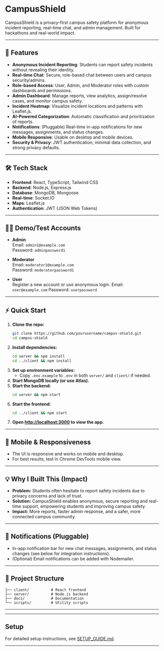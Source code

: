 # CampusShield

CampusShield is a privacy-first campus safety platform for anonymous incident reporting, real-time chat, and admin management. Built for hackathons and real-world impact.

---

## 🚀 Features

- **Anonymous Incident Reporting**: Students can report safety incidents without revealing their identity.
- **Real-time Chat**: Secure, role-based chat between users and campus security/admins.
- **Role-based Access**: User, Admin, and Moderator roles with custom dashboards and permissions.
- **Admin Dashboard**: Manage reports, view analytics, assign/resolve cases, and monitor campus safety.
- **Incident Heatmap**: Visualize incident locations and patterns with Leaflet.js.
- **AI-Powered Categorization**: Automatic classification and prioritization of reports.
- **Notifications**: (Pluggable) Real-time in-app notifications for new messages, assignments, and status changes.
- **Mobile Responsive**: Usable on desktop and mobile devices.
- **Security & Privacy**: JWT authentication, minimal data collection, and strong privacy defaults.

---

## 🛠️ Tech Stack

- **Frontend**: React, TypeScript, Tailwind CSS
- **Backend**: Node.js, Express.js
- **Database**: MongoDB, Mongoose
- **Real-time**: Socket.IO
- **Maps**: Leaflet.js
- **Authentication**: JWT (JSON Web Tokens)

---

## 🧑‍💻 Demo/Test Accounts

- **Admin**  
  Email: `admin1@example.com`  
  Password: `adminpassword1`

- **Moderator**  
  Email: `moderator1@example.com`  
  Password: `moderatorpassword1`

- **User**  
  Register a new account or use anonymous login.
  Email: `user@example.com`
  Password: `userpassword`

---

## ⚡ Quick Start

1. **Clone the repo:**
   ```bash
   git clone https://github.com/yourusername/campus-shield.git
   cd campus-shield
   ```
2. **Install dependencies:**
   ```bash
   cd server && npm install
   cd ../client && npm install
   ```
3. **Set up environment variables:**
   - Copy `.env.example` to `.env` in both `server/` and `client/` if needed.
4. **Start MongoDB locally (or use Atlas).**
5. **Start the backend:**
   ```bash
   cd server && npm start
   ```
6. **Start the frontend:**
   ```bash
   cd ../client && npm start
   ```
7. **Open [http://localhost:3000](http://localhost:3000) to view the app.**

---

## 📱 Mobile & Responsiveness
- The UI is responsive and works on mobile and desktop.
- For best results, test in Chrome DevTools mobile view.

---

## 💡 Why I Built This (Impact)

- **Problem:** Students often hesitate to report safety incidents due to privacy concerns and lack of trust.
- **Solution:** CampusShield enables anonymous, secure reporting and real-time support, empowering students and improving campus safety.
- **Impact:** More reports, faster admin response, and a safer, more connected campus community.

---

## 📣 Notifications (Pluggable)
- In-app notification bar for new chat messages, assignments, and status changes (see below for integration instructions).
- (Optional) Email notifications can be added with Nodemailer.

---

## 📂 Project Structure

```
├── client/          # React frontend
├── server/          # Node.js backend
├── docs/            # Documentation
└── scripts/         # Utility scripts
```

---

---

## Setup

For detailed setup instructions, see [SETUP_GUIDE.md](./SETUP_GUIDE.md).

---



